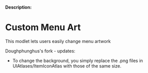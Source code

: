 **Description:**
# Custom Menu Art
This modlet lets users easily change menu artwork

Doughphunghus's fork - updates:
- To change the background, you simply replace the .png files in UIAtlases/ItemIconAtlas
  with those of the same size.
